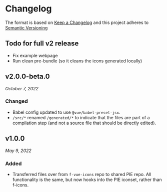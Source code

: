 # Changelog

The format is based on [Keep a Changelog](http://keepachangelog.com/en/1.0.0/)
and this project adheres to [Semantic Versioning](http://semver.org/spec/v2.0.0.html)

## Todo for full v2 release
- Fix example webpage
- Run clean pre-bundle (so it cleans the icons generated locally)


v2.0.0-beta.0
------------------------------
*October 7, 2022*

### Changed
- Babel config updated to use `@vue/babel-preset-jsx`.
- `/src/*` renamed `/generated/*` to indicate that the files are part of a compilation step (and not a source file that should be directly edited).



v1.0.0
------------------------------
*May 9, 2022*

### Added
- Transferred files over from `f-vue-icons` repo to shared PIE repo. All functionality is the same, but now hooks into the PIE iconset, rather than f-icons.

